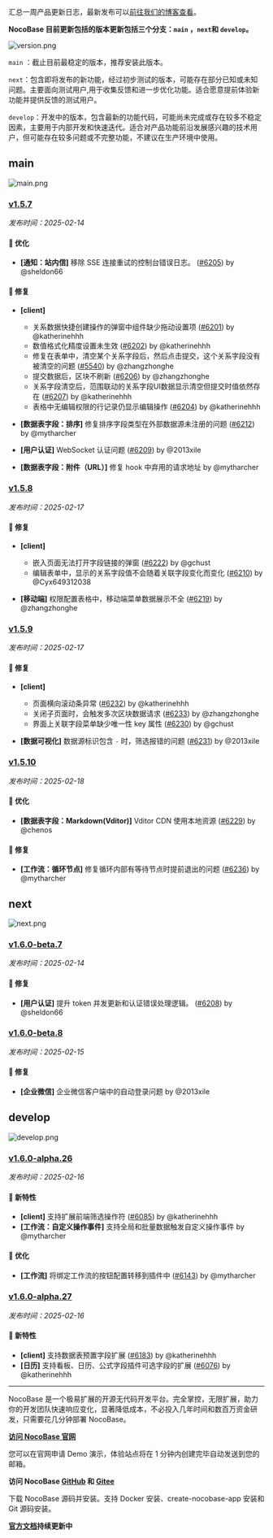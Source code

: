 汇总一周产品更新日志，最新发布可以[前往我们的博客查看](https://www.nocobase.com/cn/blog/tags/release-notes)。

**NocoBase 目前更新包括的版本更新包括三个分支：`main` ，`next`和 `develop`。**

![version.png](https://static-docs.nocobase.com/ba5f04e27e99c625cb3822da5df07860.png)

`main` ：截止目前最稳定的版本，推荐安装此版本。

`next`：包含即将发布的新功能，经过初步测试的版本，可能存在部分已知或未知问题。主要面向测试用户,用于收集反馈和进一步优化功能。适合愿意提前体验新功能并提供反馈的测试用户。

`develop`：开发中的版本，包含最新的功能代码，可能尚未完成或存在较多不稳定因素，主要用于内部开发和快速迭代。适合对产品功能前沿发展感兴趣的技术用户，但可能存在较多问题或不完整功能，不建议在生产环境中使用。

## main

![main.png](https://static-docs.nocobase.com/47a3c71734c1d0f908b51f9ebd53c0ac.png)

### [v1.5.7](https://www.nocobase.com/cn/blog/v1.5.7)

*发布时间：2025-02-14*

#### 🚀 优化

- **[通知：站内信]** 移除 SSE 连接重试的控制台错误日志。 ([#6205](https://github.com/nocobase/nocobase/pull/6205)) by @sheldon66

#### 🐛 修复

- **[client]**

  - 关系数据快捷创建操作的弹窗中组件缺少拖动设置项 ([#6201](https://github.com/nocobase/nocobase/pull/6201)) by @katherinehhh
  - 数值格式化精度设置未生效 ([#6202](https://github.com/nocobase/nocobase/pull/6202)) by @katherinehhh
  - 修复在表单中，清空某个关系字段后，然后点击提交，这个关系字段没有被清空的问题 ([#5540](https://github.com/nocobase/nocobase/pull/5540)) by @zhangzhonghe
  - 提交数据后，区块不刷新 ([#6206](https://github.com/nocobase/nocobase/pull/6206)) by @zhangzhonghe
  - 关系字段清空后，范围联动的关系字段UI数据显示清空但提交时值依然存在 ([#6207](https://github.com/nocobase/nocobase/pull/6207)) by @katherinehhh
  - 表格中无编辑权限的行记录仍显示编辑操作 ([#6204](https://github.com/nocobase/nocobase/pull/6204)) by @katherinehhh
- **[数据表字段：排序]** 修复排序字段类型在外部数据源未注册的问题 ([#6212](https://github.com/nocobase/nocobase/pull/6212)) by @mytharcher
- **[用户认证]** WebSocket 认证问题 ([#6209](https://github.com/nocobase/nocobase/pull/6209)) by @2013xile
- **[数据表字段：附件（URL）]** 修复 hook 中弃用的请求地址 by @mytharcher

### [v1.5.8](https://www.nocobase.com/cn/blog/v1.5.8)

*发布时间：2025-02-17*

#### 🐛 修复

- **[client]**

  - 嵌入页面无法打开字段链接的弹窗 ([#6222](https://github.com/nocobase/nocobase/pull/6222)) by @gchust
  - 编辑表单中，显示的关系字段值不会随着关联字段变化而变化 ([#6210](https://github.com/nocobase/nocobase/pull/6210)) by @Cyx649312038
- **[移动端]** 权限配置表格中，移动端菜单数据展示不全 ([#6219](https://github.com/nocobase/nocobase/pull/6219)) by @zhangzhonghe

### [v1.5.9](https://www.nocobase.com/cn/blog/v1.5.9)

*发布时间：2025-02-17*

#### 🐛 修复

- **[client]**

  - 页面横向滚动条异常 ([#6232](https://github.com/nocobase/nocobase/pull/6232)) by @katherinehhh
  - 关闭子页面时，会触发多次区块数据请求 ([#6233](https://github.com/nocobase/nocobase/pull/6233)) by @zhangzhonghe
  - 界面上关联字段菜单缺少唯一性 key 属性 ([#6230](https://github.com/nocobase/nocobase/pull/6230)) by @gchust
- **[数据可视化]** 数据源标识包含 `-` 时，筛选报错的问题 ([#6231](https://github.com/nocobase/nocobase/pull/6231)) by @2013xile

### [v1.5.10](https://www.nocobase.com/cn/blog/v1.5.10)

*发布时间：2025-02-18*

#### 🚀 优化

- **[数据表字段：Markdown(Vditor)]** Vditor CDN 使用本地资源 ([#6229](https://github.com/nocobase/nocobase/pull/6229)) by @chenos

#### 🐛 修复

- **[工作流：循环节点]** 修复循环内部有等待节点时提前退出的问题 ([#6236](https://github.com/nocobase/nocobase/pull/6236)) by @mytharcher

## next

![next.png](https://static-docs.nocobase.com/8ed17a0f08cc585018f6de6c8b13947d.png)

### [v1.6.0-beta.7](https://www.nocobase.com/cn/blog/v1.6.0-beta.7)

*发布时间：2025-02-14*

#### 🐛 修复

- **[用户认证]** 提升 token 并发更新和认证错误处理逻辑。 ([#6208](https://github.com/nocobase/nocobase/pull/6208)) by @sheldon66

### [v1.6.0-beta.8](https://www.nocobase.com/cn/blog/v1.6.0-beta.8)

*发布时间：2025-02-15*

#### 🐛 修复

- **[企业微信]** 企业微信客户端中的自动登录问题 by @2013xile

## develop

![develop.png](https://static-docs.nocobase.com/7fcdd9456a17286d8a439eee52bcb8d2.png)

### [v1.6.0-alpha.26](https://www.nocobase.com/cn/blog/v1.6.0-alpha.26)

*发布时间：2025-02-16*

#### 🎉 新特性

- **[client]** 支持扩展前端筛选操作符 ([#6085](https://github.com/nocobase/nocobase/pull/6085)) by @katherinehhh
- **[工作流：自定义操作事件]** 支持全局和批量数据触发自定义操作事件 by @mytharcher

#### 🚀 优化

- **[工作流]** 将绑定工作流的按钮配置转移到插件中 ([#6143](https://github.com/nocobase/nocobase/pull/6143)) by @mytharcher

### [v1.6.0-alpha.27](https://www.nocobase.com/cn/blog/v1.6.0-alpha.27)

*发布时间：2025-02-16*

#### 🎉 新特性

- **[client]** 支持数据表预置字段扩展 ([#6183](https://github.com/nocobase/nocobase/pull/6183)) by @katherinehhh
- **[日历]** 支持看板、日历、公式字段插件可选字段的扩展 ([#6076](https://github.com/nocobase/nocobase/pull/6076)) by @katherinehhh

---

NocoBase 是一个极易扩展的开源无代码开发平台。完全掌控，无限扩展，助力你的开发团队快速响应变化，显著降低成本，不必投入几年时间和数百万资金研发，只需要花几分钟部署 NocoBase。

**[访问 NocoBase 官网](https://www.nocobase.com/cn)**

您可以在官网申请 Demo 演示，体验站点将在 1 分钟内创建完毕自动发送到您的邮箱。

**访问 NocoBase [GitHub](https://github.com/nocobase/nocobase) 和 [Gitee](https://gitee.com/nocobase/nocobase)**

下载 NocoBase 源码并安装。支持 Docker 安装、create-nocobase-app 安装和 Git 源码安装。

**[官方文档](https://docs-cn.nocobase.com/)持续更新中**
